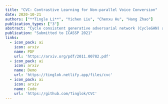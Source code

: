 ```yaml
---
title: "CVC: Contrastive Learning for Non-parallel Voice Conversion"
date: 2020-10-21
authors: ["**Tingle Li**", "Yichen Liu", "Chenxu Hu", "Hang Zhao"]
publication_types: ["3"]
abstract: "Cycle consistent generative adversarial network (CycleGAN) and variational autoencoder (VAE) based models have gained popularity in non-parallel voice conversion recently. However, they usually suffer from difficulty in model training and unsatisfactory results. In this paper, we propose CVC, a contrastive learning-based adversarial model for voice conversion. Compared to previous methods, CVC only requires one-way GAN training when it comes to non-parallel one-to-one voice conversion, while improving speech quality and reducing training time. CVC further demonstrates performance improvements in many-to-one voice conversion, enabling the conversion from unseen speakers."
publication: "Submitted to ICASSP 2021"
links:
  - icon_pack: ai
    icon: arxiv
    name: PDF
    url: 'https://arxiv.org/pdf/2011.00782.pdf'
  - icon_pack: ai
    icon: arxiv
    name: Demo
    url: 'https://tinglok.netlify.app/files/cvc'
  - icon_pack: ai
    icon: arxiv
    name: Code
    url: 'https://github.com/Tinglok/CVC'
---
```


